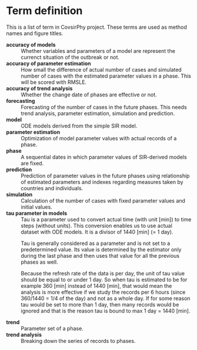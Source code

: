 # Term definition
This is a list of term in CovsirPhy project. These terms are used as method names and figure titles.

<dl>

<dt><strong>accuracy of models</strong></dt>
<dd>Whether variables and parameters of a model are represent the currenct situation of the outbreak or not.</dd>

<dt><strong>accuracy of parameter estimation</strong></dt>
<dd>How small the difference of actual number of cases and simulated number of cases with the estimated parameter values in a phase. This will be scored with RMSLE.</dd>

<dt><strong>accuracy of trend analysis</strong></dt>
<dd>Whether the change date of phases are effective or not.</dd>

<dt><strong>forecasting</strong></dt>
<dd>Forecasting of the number of cases in the future phases. This needs trend analysis, parameter estimation, simulation and prediction.</dd>

<dt><strong>model</strong></dt>
<dd>ODE models derived from the simple SIR model.</dd>

<dt><strong>parameter estimation</strong></dt>
<dd>Optimization of model parameter values with actual records of a phase.</dd>

<dt><strong>phase</strong></dt>
<dd>A sequential dates in which parameter values of SIR-derived models are fixed. </dd>

<dt><strong>prediction</strong></dt>
<dd>Prediction of parameter values in the future phases using relationship of estimated parameters and indexes regarding measures taken by countries and individuals.</dd>

<dt><strong>simulation</strong></dt>
<dd>Calculation of the number of cases with fixed parameter values and initial values.</dd>

<dt><strong>tau parameter in models</strong></dt>
<dd>Tau is a parameter used to convert actual time (with unit [min]) to time steps (without units).
This conversion enables us to use actual dataset with ODE models. It is a divisor of 1440 [min] (= 1 day).

Tau is generally considered as a parameter and is not set to a predetermined value.
Its value is determined by the estimator only during the last phase and then uses that value for all the previous phases as well.

Because the refresh rate of the data is per day, the unit of tau value should be equal to or under 1 day.
So when tau is estimated to be for example 360 [min] instead of 1440 [min], that would mean the analysis is more effective if we study the records per 6 hours (since 360/1440 = 1/4 of the day) and not as a whole day.
If for some reason tau would be set to more than 1 day, then many records would be ignored and that is the reason tau is bound to max 1 day = 1440 [min].</dd>

<dt><strong>trend</strong></dt>
<dd>Parameter set of a phase.</dd>

<dt><strong>trend analysis</strong></dt>
<dd>Breaking down the series of records to phases.</dd>

</dl>

